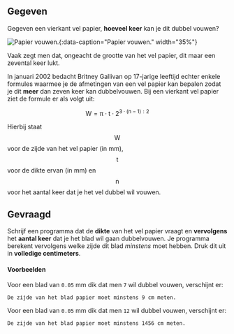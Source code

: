## Gegeven

Gegeven een vierkant vel papier, **hoeveel keer** kan je dit dubbel vouwen?

![Papier vouwen.](media/folding.gif "Papier vouwen."){:data-caption="Papier vouwen." width="35%"}

Vaak zegt men dat, ongeacht de grootte van het vel papier, dit maar een zevental keer lukt.

In januari 2002 bedacht Britney Gallivan op 17-jarige leeftijd echter enkele formules waarmee je de afmetingen van een vel papier kan bepalen zodat je dit **meer** dan zeven keer kan dubbelvouwen. Bij een vierkant vel papier ziet de formule er als volgt uit:

$$
 \mathsf{W = \pi \cdot t \cdot 2^{3\cdot (n-1) : 2}  }
$$

Hierbij staat $$\mathsf{W}$$ voor de zijde van het vel papier (in mm), $$\mathsf{t}$$ voor de dikte ervan (in mm) en $$\mathsf{n}$$ voor het aantal keer dat je het vel dubbel wil vouwen.

## Gevraagd
Schrijf een programma dat de **dikte** van het vel papier vraagt en **vervolgens** het **aantal keer** dat je het blad wil gaan dubbelvouwen. Je programma berekent vervolgens welke zijde dit blad *minstens* moet hebben. Druk dit uit in **volledige centimeters**.

#### Voorbeelden
Voor een blad van `0.05` mm dik dat men `7` wil dubbel vouwen, verschijnt er:
```
De zijde van het blad papier moet minstens 9 cm meten.
```

Voor een blad van `0.05` mm dik dat men `12` wil dubbel vouwen, verschijnt er:
```
De zijde van het blad papier moet minstens 1456 cm meten.
```

